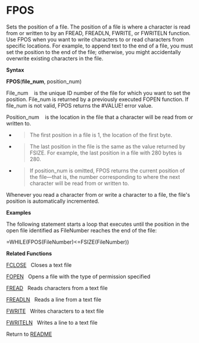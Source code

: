 # FPOS

Sets the position of a file. The position of a file is where a character
is read from or written to by an FREAD, FREADLN, FWRITE, or FWRITELN
function. Use FPOS when you want to write characters to or read
characters from specific locations. For example, to append text to the
end of a file, you must set the position to the end of the file;
otherwise, you might accidentally overwrite existing characters in the
file.

**Syntax**

**FPOS**(**file\_num**, position\_num)

File\_num&nbsp;&nbsp;&nbsp;&nbsp;is the unique ID number of the file for
which you want to set the position. File\_num is returned by a
previously executed FOPEN function. If file\_num is not valid, FPOS
returns the \#VALUE\! error value.

Position\_num&nbsp;&nbsp;&nbsp;&nbsp;is the location in the file that a
character will be read from or written to.

  - > The first position in a file is 1, the location of the first byte.

  - > The last position in the file is the same as the value returned by
    > FSIZE. For example, the last position in a file with 280 bytes is
    > 280.

  - > If position\_num is omitted, FPOS returns the current position of
    > the file&mdash;that is, the number corresponding to where the next
    > character will be read from or written to.


Whenever you read a character from or write a character to a file, the
file's position is automatically incremented.

**Examples**

The following statement starts a loop that executes until the position
in the open file identified as FileNumber reaches the end of the file:

\=WHILE(FPOS(FileNumber)\<=FSIZE(FileNumber))

**Related Functions**

[FCLOSE](FCLOSE.md)&nbsp;&nbsp;&nbsp;Closes a text file

[FOPEN](FOPEN.md)&nbsp;&nbsp;&nbsp;Opens a file with the type of permission
specified

[FREAD](FREAD.md)&nbsp;&nbsp;&nbsp;Reads characters from a text file

[FREADLN](FREADLN.md)&nbsp;&nbsp;&nbsp;Reads a line from a text file

[FWRITE](FWRITE.md)&nbsp;&nbsp;&nbsp;Writes characters to a text file

[FWRITELN](FWRITELN.md)&nbsp;&nbsp;&nbsp;Writes a line to a text file



Return to [README](README.md)

